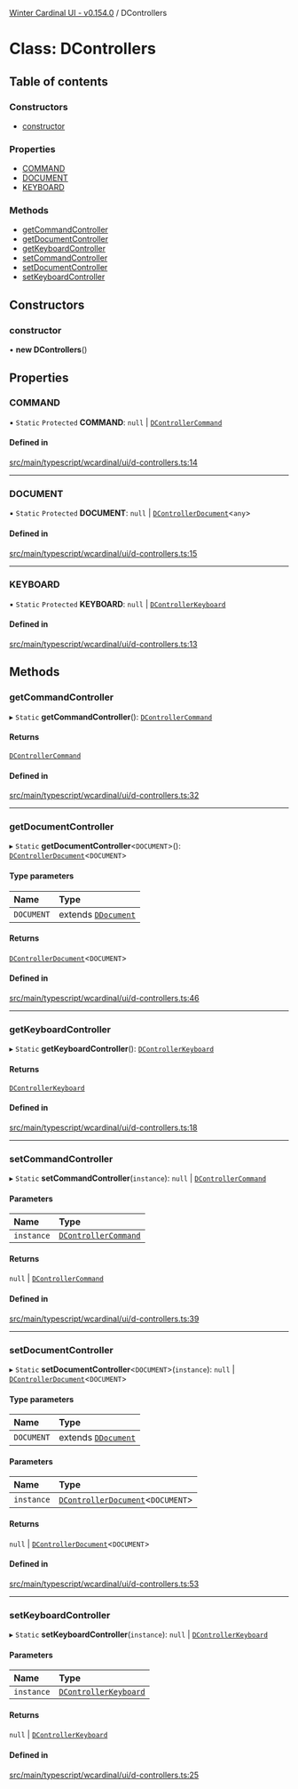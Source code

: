 [Winter Cardinal UI - v0.154.0](../index.md) / DControllers

# Class: DControllers

## Table of contents

### Constructors

- [constructor](DControllers.md#constructor)

### Properties

- [COMMAND](DControllers.md#command)
- [DOCUMENT](DControllers.md#document)
- [KEYBOARD](DControllers.md#keyboard)

### Methods

- [getCommandController](DControllers.md#getcommandcontroller)
- [getDocumentController](DControllers.md#getdocumentcontroller)
- [getKeyboardController](DControllers.md#getkeyboardcontroller)
- [setCommandController](DControllers.md#setcommandcontroller)
- [setDocumentController](DControllers.md#setdocumentcontroller)
- [setKeyboardController](DControllers.md#setkeyboardcontroller)

## Constructors

### constructor

• **new DControllers**()

## Properties

### COMMAND

▪ `Static` `Protected` **COMMAND**: ``null`` \| [`DControllerCommand`](../interfaces/DControllerCommand.md)

#### Defined in

[src/main/typescript/wcardinal/ui/d-controllers.ts:14](https://github.com/winter-cardinal/winter-cardinal-ui/blob/v0.154.0/src/main/typescript/wcardinal/ui/d-controllers.ts#L14)

___

### DOCUMENT

▪ `Static` `Protected` **DOCUMENT**: ``null`` \| [`DControllerDocument`](../interfaces/DControllerDocument.md)<`any`\>

#### Defined in

[src/main/typescript/wcardinal/ui/d-controllers.ts:15](https://github.com/winter-cardinal/winter-cardinal-ui/blob/v0.154.0/src/main/typescript/wcardinal/ui/d-controllers.ts#L15)

___

### KEYBOARD

▪ `Static` `Protected` **KEYBOARD**: ``null`` \| [`DControllerKeyboard`](DControllerKeyboard.md)

#### Defined in

[src/main/typescript/wcardinal/ui/d-controllers.ts:13](https://github.com/winter-cardinal/winter-cardinal-ui/blob/v0.154.0/src/main/typescript/wcardinal/ui/d-controllers.ts#L13)

## Methods

### getCommandController

▸ `Static` **getCommandController**(): [`DControllerCommand`](../interfaces/DControllerCommand.md)

#### Returns

[`DControllerCommand`](../interfaces/DControllerCommand.md)

#### Defined in

[src/main/typescript/wcardinal/ui/d-controllers.ts:32](https://github.com/winter-cardinal/winter-cardinal-ui/blob/v0.154.0/src/main/typescript/wcardinal/ui/d-controllers.ts#L32)

___

### getDocumentController

▸ `Static` **getDocumentController**<`DOCUMENT`\>(): [`DControllerDocument`](../interfaces/DControllerDocument.md)<`DOCUMENT`\>

#### Type parameters

| Name | Type |
| :------ | :------ |
| `DOCUMENT` | extends [`DDocument`](../interfaces/DDocument.md) |

#### Returns

[`DControllerDocument`](../interfaces/DControllerDocument.md)<`DOCUMENT`\>

#### Defined in

[src/main/typescript/wcardinal/ui/d-controllers.ts:46](https://github.com/winter-cardinal/winter-cardinal-ui/blob/v0.154.0/src/main/typescript/wcardinal/ui/d-controllers.ts#L46)

___

### getKeyboardController

▸ `Static` **getKeyboardController**(): [`DControllerKeyboard`](DControllerKeyboard.md)

#### Returns

[`DControllerKeyboard`](DControllerKeyboard.md)

#### Defined in

[src/main/typescript/wcardinal/ui/d-controllers.ts:18](https://github.com/winter-cardinal/winter-cardinal-ui/blob/v0.154.0/src/main/typescript/wcardinal/ui/d-controllers.ts#L18)

___

### setCommandController

▸ `Static` **setCommandController**(`instance`): ``null`` \| [`DControllerCommand`](../interfaces/DControllerCommand.md)

#### Parameters

| Name | Type |
| :------ | :------ |
| `instance` | [`DControllerCommand`](../interfaces/DControllerCommand.md) |

#### Returns

``null`` \| [`DControllerCommand`](../interfaces/DControllerCommand.md)

#### Defined in

[src/main/typescript/wcardinal/ui/d-controllers.ts:39](https://github.com/winter-cardinal/winter-cardinal-ui/blob/v0.154.0/src/main/typescript/wcardinal/ui/d-controllers.ts#L39)

___

### setDocumentController

▸ `Static` **setDocumentController**<`DOCUMENT`\>(`instance`): ``null`` \| [`DControllerDocument`](../interfaces/DControllerDocument.md)<`DOCUMENT`\>

#### Type parameters

| Name | Type |
| :------ | :------ |
| `DOCUMENT` | extends [`DDocument`](../interfaces/DDocument.md) |

#### Parameters

| Name | Type |
| :------ | :------ |
| `instance` | [`DControllerDocument`](../interfaces/DControllerDocument.md)<`DOCUMENT`\> |

#### Returns

``null`` \| [`DControllerDocument`](../interfaces/DControllerDocument.md)<`DOCUMENT`\>

#### Defined in

[src/main/typescript/wcardinal/ui/d-controllers.ts:53](https://github.com/winter-cardinal/winter-cardinal-ui/blob/v0.154.0/src/main/typescript/wcardinal/ui/d-controllers.ts#L53)

___

### setKeyboardController

▸ `Static` **setKeyboardController**(`instance`): ``null`` \| [`DControllerKeyboard`](DControllerKeyboard.md)

#### Parameters

| Name | Type |
| :------ | :------ |
| `instance` | [`DControllerKeyboard`](DControllerKeyboard.md) |

#### Returns

``null`` \| [`DControllerKeyboard`](DControllerKeyboard.md)

#### Defined in

[src/main/typescript/wcardinal/ui/d-controllers.ts:25](https://github.com/winter-cardinal/winter-cardinal-ui/blob/v0.154.0/src/main/typescript/wcardinal/ui/d-controllers.ts#L25)
